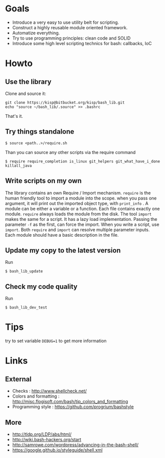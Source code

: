 Goals
=====

* Introduce a very easy to use utility belt for scripting.
* Construct a highly reusable module oriented framework.
* Automatize everything.
* Try to use programming principles: clean code and SOLID
* Introduce some high level scripting technics for bash: callbacks, IoC

Howto
=====

Use the library
---------------

Clone and source it:

```
git clone https://kisp@bitbucket.org/kisp/bash_lib.git
echo "source ~/bash_lib/.source" >> .bashrc
```

That's it.

Try things standalone
---------------------

`$ source <path..>/require.sh`

Than you can source any other scripts via the require command

`$ require require_completion is_linux git_helpers git_what_have_i_done killall_java`

Write scripts on my own
-----------------------

The library contains an own Require / Import mechanism.
`require` is the human friendly tool to import a module into the scope.
when you pass one argument, it will print out the imported object type,
with `print_info` . A module can be either a variable or a function.
Each file contains exactly one module. `require` always loads the module
from the disk. The tool `import` makes the same for a script. It has a 
lazy load implementation. Passing the parameter `-f` as the first, can force
the import. When you write a script, use `import`. Both `require` and
`import` can resolve multiple parameter inputs.
Each module should have a basic description in the file.

Update my copy to the latest version
------------------------------------

Run
```
$ bash_lib_update
```

Check my code quality
---------------------

Run
```
$ bash_lib_dev_test
```

Tips
====

try to set variable `DEBUG=1` to get more information

Links
=====

External
--------

* Checks : http://www.shellcheck.net/
* Colors and formatting : http://misc.flogisoft.com/bash/tip_colors_and_formatting
* Programming style : https://github.com/progrium/bashstyle

More
----

* http://tldp.org/LDP/abs/html/
* http://wiki.bash-hackers.org/start
* http://samrowe.com/wordpress/advancing-in-the-bash-shell/
* https://google.github.io/styleguide/shell.xml
